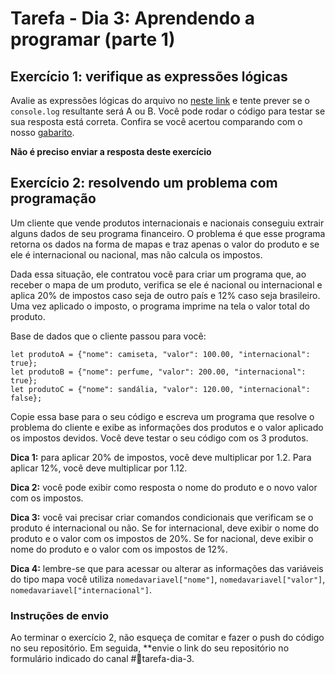 # Tarefa - Dia 3: Aprendendo a programar (parte 1)

## Exercício 1: verifique as expressões lógicas

Avalie as expressões lógicas do arquivo no [neste link](./logica.js) e tente prever se o ```console.log``` resultante será A ou B.
Você pode rodar o código para testar se sua resposta está correta. Confira se você acertou comparando com o nosso [gabarito](../Gabaritos).

**Não é preciso enviar a resposta deste exercício**

## Exercício 2: resolvendo um problema com programação

Um cliente que vende produtos internacionais e nacionais conseguiu extrair alguns dados de seu programa financeiro. 
O problema é que esse programa retorna os dados na forma de mapas e traz apenas o valor do produto e 
se ele é internacional ou nacional, mas não calcula os impostos.

Dada essa situação, ele contratou você para criar um programa que, ao receber o mapa de um produto, verifica 
se ele é nacional ou internacional e aplica 20% de impostos caso seja de outro país e 12% caso seja brasileiro.
Uma vez aplicado o imposto, o programa imprime na tela o valor total do produto.

Base de dados que o cliente passou para você:
```
let produtoA = {"nome": camiseta, "valor": 100.00, "internacional": true};
let produtoB = {"nome": perfume, "valor": 200.00, "internacional": true};
let produtoC = {"nome": sandália, "valor": 120.00, "internacional": false};
```

Copie essa base para o seu código e escreva um programa que resolve o problema do cliente e exibe as informações dos produtos e o valor aplicado os impostos devidos. Você deve testar o seu código com os 3 produtos.

**Dica 1:** para aplicar 20% de impostos, você deve multiplicar por 1.2. Para aplicar 12%, você deve multiplicar por 1.12.

**Dica 2:** você pode exibir como resposta o nome do produto e o novo valor com os impostos.

**Dica 3:** você vai precisar criar comandos condicionais que verificam se o produto é internacional ou não. Se for internacional, deve exibir o nome do produto e o valor com os impostos de 20%. Se for nacional, deve exibir o nome do produto e o valor com os impostos de 12%.

**Dica 4:** lembre-se que para acessar ou alterar as informações das variáveis do tipo mapa você utiliza `nomedavariavel["nome"]`, `nomedavariavel["valor"]`, `nomedavariavel["internacional"]`.

### Instruções de envio

Ao terminar o exercício 2, não esqueça de comitar e fazer o push do código no seu repositório. Em seguida, **envie o link do seu repositório no formulário indicado do canal #💪tarefa-dia-3.
